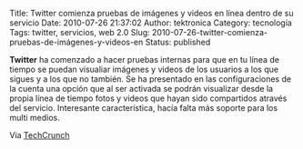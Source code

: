 Title: Twitter comienza pruebas de imágenes y videos en línea dentro de su servicio
Date: 2010-07-26 21:37:02
Author: tektronica
Category: tecnología
Tags: twitter, servicios, web 2.0
Slug: 2010-07-26-twitter-comienza-pruebas-de-imágenes-y-videos-en
Status: published

**Twitter** ha comenzado a hacer pruebas internas para que en tu línea de tiempo se puedan visualiar imágenes y videos de los usuarios a los que sigues y a los que no también. Se ha presentado en las configuraciones de la cuenta una opción que al ser activada se podrán visualizar desde la propia línea de tiempo fotos y videos que hayan sido compartidos através del servicio. Interesante característica, hacía falta más soporte para los multi medios.

Via [TechCrunch](http://techcrunch.com/2010/07/26/twitter-photo-video-sharing/?utm_source=feedburner&utm_medium=feed&utm_campaign=Feed%3A+Techcrunch+%28TechCrunch%29&utm_content=Google+Reader)
